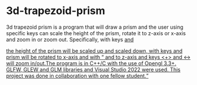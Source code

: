 # 3d-trapezoid-prism
3d trapezoid prism is a program that will draw a prism and the user using specific keys
can scale the height of the prism, rotate it to z-axis or x-axis and zoom in or zoom out.
Specifically, with keys <u> and <p> the height of the prism will be scaled up and scaled down,
with keys <w> and <x> prism will be rotated to x-axis and with <q> and <z> to z-axis and keys <+> and <->
will zoom in/out.The program is in C++/C with the use of Opengl 3.3+.
GLFW, GLEW and GLM libraries and Visual Studio 2022 were used.
This project was done in collaboration with one fellow student.
